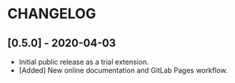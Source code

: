 CHANGELOG
=========

<!--

Unreleased
----------

- ...

-->


[0.5.0] - 2020-04-03
--------------------

- Initial public release as a trial extension.
- [Added] New online documentation and GitLab Pages workflow.


<!--

see http://keepachangelog.com/

semantic versioning: MAJOR.MINOR.PATCH

| MAJOR | incompatible API changes                           |
| MINOR | new functionality in a backwards compatible manner |
| PATCH | backwards compatible bug fixes                     |

additional labels for pre-release and build 
as extensions to the MAJOR.MINOR.PATCH format

list of changes

- `Added` for new features.
- `Changed` for changes in existing functionality.
- `Deprecated` for soon-to-be removed features.
- `Removed` for now removed features.
- `Fixed` for any bug fixes.
- `Security` in case of vulnerabilities.

-->